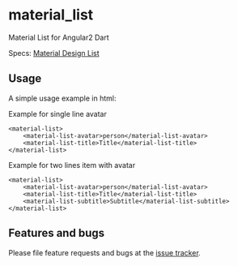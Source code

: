 # material_list

Material List for Angular2 Dart

Specs: [Material Design List][material-specs]

## Usage

A simple usage example in html:
    
Example for single line avatar
   
    <material-list>
        <material-list-avatar>person</material-list-avatar>
        <material-list-title>Title</material-list-title>
    </material-list>    
    
Example for two lines item with avatar
   
    <material-list>
        <material-list-avatar>person</material-list-avatar>
        <material-list-title>Title</material-list-title>
        <material-list-subtitle>Subtitle</material-list-subtitle>
    </material-list>    

## Features and bugs

Please file feature requests and bugs at the [issue tracker][tracker].

[material-specs]: https://material.io/guidelines/components/lists.html#lists-specs
[tracker]: http://example.com/issues/replaceme
